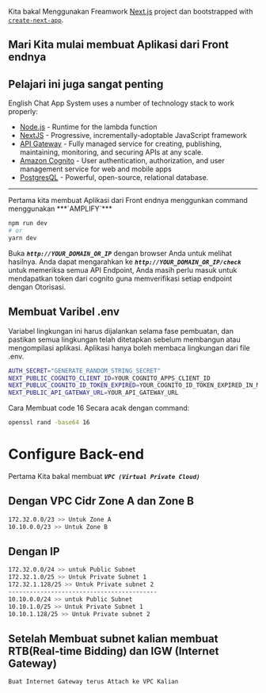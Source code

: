 Kita bakal Menggunakan Freamwork [Next.js](https://nextjs.org/) project dan bootstrapped with [`create-next-app`](https://github.com/vercel/next.js/tree/canary/packages/create-next-app).

## Mari Kita mulai membuat Aplikasi dari Front endnya
## Pelajari ini juga sangat penting

English Chat App System uses a number of technology stack to work properly:
- [Node.js](https://nodejs.org/) - Runtime for the lambda function
- [NextJS](https://nextjs.org/) - Progressive, incrementally-adoptable JavaScript framework
- [API Gateway](https://aws.amazon.com/api-gateway/) - Fully managed service for creating, publishing, maintaining, monitoring, and securing APIs at any scale.
- [Amazon Cognito](https://aws.amazon.com/pm/cognito/) - User authentication, authorization, and user management service for web and mobile apps
- [PostgresQL](https://www.postgresql.org) - Powerful, open-source, relational database.

<hr>
Pertama kita membuat Aplikasi dari Front endnya menggunkan command menggunakan ***`AMPLIFY`***

```bash
npm run dev
# or
yarn dev
```

Buka ***`http://YOUR_DOMAIN_OR_IP`*** dengan browser Anda untuk melihat hasilnya. Anda dapat mengarahkan ke ***`http://YOUR_DOMAIN_OR_IP/check`*** untuk memeriksa semua API Endpoint, Anda masih perlu masuk untuk mendapatkan token dari cognito guna memverifikasi setiap endpoint dengan Otorisasi.

## Membuat Varibel .env
Variabel lingkungan ini harus dijalankan selama fase pembuatan, dan pastikan semua lingkungan telah ditetapkan sebelum membangun atau mengompilasi aplikasi. Aplikasi hanya boleh membaca lingkungan dari file .env.

```sh
AUTH_SECRET="GENERATE_RANDOM_STRING_SECRET"
NEXT_PUBLIC_COGNITO_CLIENT_ID=YOUR_COGNITO_APPS_CLIENT_ID
NEXT_PUBLUC_COGNITO_ID_TOKEN_EXPIRED=YOUR_COGNITO_ID_TOKEN_EXPIRED_IN_MINUTES
NEXT_PUBLIC_API_GATEWAY_URL=YOUR_API_GATEWAY_URL
```

Cara Membuat code 16 Secara acak dengan command:
```sh
openssl rand -base64 16
```
# Configure Back-end
Pertama Kita bakal membuat ***`VPC (Virtual Private Cloud)`***

## Dengan VPC Cidr Zone A dan Zone B 
```bash
172.32.0.0/23 >> Untuk Zone A
10.10.0.0/23 >> Untuk Zone B
```
## Dengan IP
```bash
172.32.0.0/24 >> untuk Public Subnet
172.32.1.0/25 >> Untuk Private Subnet 1
172.32.1.128/25 >> Untuk Private subnet 2
------------------------------------------
10.10.0.0/24 >> untuk Public Subnet
10.10.1.0/25 >> Untuk Private Subnet 1
10.10.1.128/25 >> Untuk Private subnet 2
```
## Setelah Membuat subnet kalian membuat RTB(Real-time Bidding) dan IGW (Internet Gateway)
```bash
Buat Internet Gateway terus Attach ke VPC Kalian

